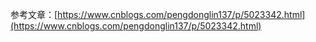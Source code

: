 
参考文章：[https://www.cnblogs.com/pengdonglin137/p/5023342.html](https://www.cnblogs.com/pengdonglin137/p/5023342.html)
